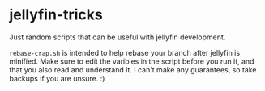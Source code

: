 # jellyfin-tricks

Just random scripts that can be useful with jellyfin development.

`rebase-crap.sh` is intended to help rebase your branch after jellyfin is minified. Make sure to edit the varibles
in the script before you run it, and that you also read and understand it. I can't make any guarantees, so take backups if you are
unsure. :)
